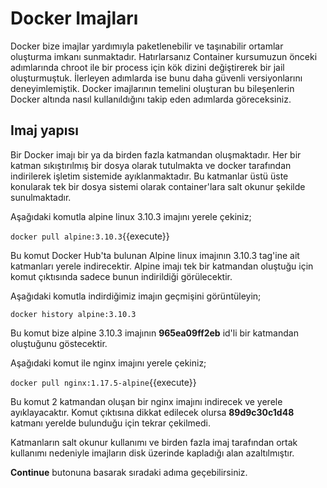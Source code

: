 # Docker Imajları

Docker bize imajlar yardımıyla paketlenebilir ve taşınabilir ortamlar oluşturma imkanı sunmaktadır. Hatırlarsanız Container kursumuzun önceki adımlarında chroot ile bir process için kök dizini değiştirerek bir jail oluşturmuştuk. İlerleyen adımlarda ise bunu daha güvenli versiyonlarını deneyimlemiştik. Docker imajlarının temelini oluşturan bu bileşenlerin Docker altında nasıl kullanıldığını takip eden adımlarda göreceksiniz.

## Imaj yapısı

Bir Docker imajı bir ya da birden fazla katmandan oluşmaktadır. Her bir katman sıkıştırılmış bir dosya olarak tutulmakta ve docker tarafından indirilerek işletim sistemide ayıklanmaktadır. Bu katmanlar üstü üste konularak tek bir dosya sistemi olarak container'lara salt okunur şekilde sunulmaktadır.

Aşağıdaki komutla alpine linux 3.10.3 imajını yerele çekiniz;

`docker pull alpine:3.10.3`{{execute}}

Bu komut Docker Hub'ta bulunan Alpine linux imajının 3.10.3 tag'ine ait katmanları yerele indirecektir. Alpine imajı tek bir katmandan oluştuğu için komut çıktısında sadece bunun indirildiği görülecektir.

Aşağıdaki komutla indirdiğimiz imajın geçmişini görüntüleyin;

`docker history alpine:3.10.3`

Bu komut bize alpine 3.10.3 imajının **965ea09ff2eb** id'li bir katmandan oluştuğunu göstecektir.

Aşağıdaki komut ile nginx imajını yerele çekiniz;

`docker pull nginx:1.17.5-alpine`{{execute}}

Bu komut 2 katmandan oluşan bir nginx imajını indirecek ve yerele ayıklayacaktır. Komut çıktısına dikkat edilecek olursa **89d9c30c1d48** katmanı yerelde bulunduğu için tekrar çekilmedi.

Katmanların salt okunur kullanımı ve birden fazla imaj tarafından ortak kullanımı nedeniyle imajların disk üzerinde kapladığı alan azaltılmıştır.

**Continue** butonuna basarak sıradaki adıma geçebilirsiniz.
